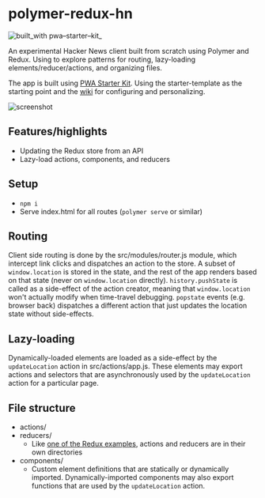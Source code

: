# polymer-redux-hn

![built_with pwa–starter–kit_](https://img.shields.io/badge/built_with-pwa–starter–kit_-blue.svg)

An experimental Hacker News client built from scratch using Polymer and Redux. Using to explore patterns for routing, lazy-loading elements/reducer/actions, and organizing files.

The app is built using [PWA Starter Kit](https://github.com/PolymerLabs/pwa-starter-kit). Using the starter-template as the starting point and the [wiki](https://github.com/PolymerLabs/pwa-starter-kit/wiki) for configuring and personalizing.

![screenshot](https://user-images.githubusercontent.com/116360/39543436-1302e57c-4e00-11e8-86fb-74cd8ad0466f.png)

## Features/highlights

- Updating the Redux store from an API
- Lazy-load actions, components, and reducers

## Setup

* `npm i`
* Serve index.html for all routes (`polymer serve` or similar)

## Routing

Client side routing is done by the src/modules/router.js module, which intercept link clicks and dispatches an action to the store. A subset of `window.location` is stored in the state, and the rest of the app renders based on that state (never on `window.location` directly). `history.pushState` is called as a side-effect of the action creator, meaning that `window.location` won't actually modify when time-travel debugging. `popstate` events (e.g. browser back) dispatches a different action that just updates the location state without side-effects.

## Lazy-loading

Dynamically-loaded elements are loaded as a side-effect by the `updateLocation` action in src/actions/app.js. These elements may export actions and selectors that are asynchronously used by the `updateLocation` action for a particular page.

## File structure

* actions/
* reducers/
  * Like [one of the Redux examples](https://github.com/reactjs/redux/tree/master/examples/real-world/src), actions and reducers are in their own directories
* components/
  * Custom element definitions that are statically or dynamically imported. Dynamically-imported components may also export functions that are used by the `updateLocation` action.
